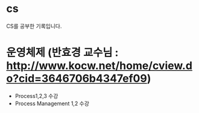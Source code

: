 # cs
CS를 공부한 기록입니다. 


# 운영체제 (반효경 교수님 : http://www.kocw.net/home/cview.do?cid=3646706b4347ef09)
- Process1,2,3 수강
- Process Management 1,2 수강 
